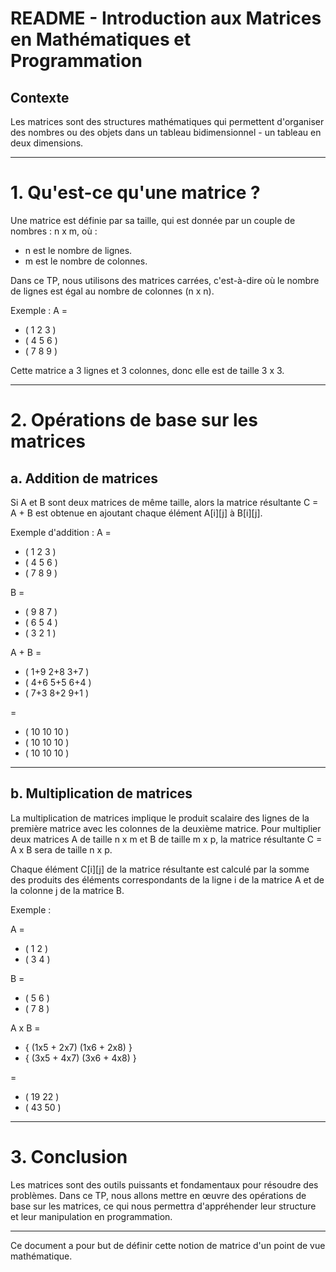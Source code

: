 # README - Introduction aux Matrices en Mathématiques et Programmation

## Contexte

Les matrices sont des structures mathématiques qui permettent d'organiser des nombres ou des objets dans un tableau bidimensionnel - un tableau en deux dimensions.

---

# 1. Qu'est-ce qu'une matrice ?

Une matrice est définie par sa taille, qui est donnée par un couple de nombres : n x m, où :
- n est le nombre de lignes.
- m est le nombre de colonnes.

Dans ce TP, nous utilisons des matrices carrées, c'est-à-dire où le nombre de lignes est égal au nombre de colonnes (n x n).

Exemple : A = 
- ( 1   2   3 ) 
- ( 4   5   6 )
- ( 7   8   9 )

Cette matrice a 3 lignes et 3 colonnes, donc elle est de taille 3 x 3.

---

# 2. Opérations de base sur les matrices

## a. Addition de matrices
Si A et B sont deux matrices de même taille, alors la matrice résultante C = A + B est obtenue en ajoutant chaque élément A[i][j] à B[i][j].

Exemple d'addition : A =
- ( 1   2   3 )
- ( 4   5   6 )
- ( 7   8   9 )

B = 
- ( 9   8   7 )
- ( 6   5   4 )
- ( 3   2   1 )

A + B = 
- ( 1+9   2+8   3+7 )
- ( 4+6   5+5   6+4 )
- ( 7+3   8+2   9+1 )

= 
- ( 10   10   10 )
- ( 10   10   10 )
- ( 10   10   10 )

---
## b. Multiplication de matrices
La multiplication de matrices implique le produit scalaire des lignes de la première matrice avec les colonnes de la deuxième matrice. Pour multiplier deux matrices A de taille n x m et B de taille m x p, la matrice résultante C = A x B sera de taille n x p.

Chaque élément C[i][j] de la matrice résultante est calculé par la somme des produits des éléments correspondants de la ligne i de la matrice A et de la colonne j de la matrice B.

Exemple :

A = 
- ( 1   2 )
- ( 3   4 )

B = 
- ( 5   6 )
- ( 7   8 )

A x B = 
- { (1x5 + 2x7)  (1x6 + 2x8) }
- { (3x5 + 4x7)  (3x6 + 4x8) }

= 
- ( 19   22 )
- ( 43   50 )

---


# 3. Conclusion

Les matrices sont des outils puissants et fondamentaux pour résoudre des problèmes. Dans ce TP, nous allons mettre en œuvre des opérations de base sur les matrices, ce qui nous permettra d'appréhender leur structure et leur manipulation en programmation.

---

Ce document a pour but de définir cette notion de matrice d'un point de vue mathématique.
